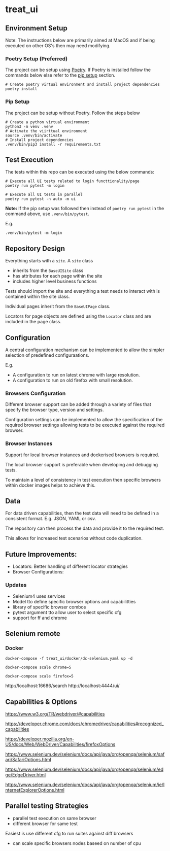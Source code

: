 # treat_ui

## Environment Setup

Note: The instructions below are primarily aimed at MacOS and if being executed on other OS's then may need modifying.

### Poetry Setup (Preferred)

The project can be setup using [Poetry](https://python-poetry.org/docs/#installation).
If Poetry is installed follow the commands below else refer to the [pip setup](#pip-section) section.

```shell
# Create poetry virtual environment and install project dependencies
poetry install
```

### Pip Setup

The project can be setup without Poetry. Follow the steps below

```shell
# Create a python virtual environment
python3 -m venv .venv
# Activate the viirttual environment
source .venv/bin/activate
# Install project dependencies
.venv/bin/pip3 install -r requirements.txt
```


## Test Execution

The tests within this repo can be executed using the below commands:

```shell
# Execute all UI tests related to login functtionality/page
poetry run pytest -m login

# Execute all UI tests in parallel
poetry run pytest -n auto -m ui

```

**Note:** If the pip setup was followed then instead of `poetry run pytest` in the command above, use `.venv/bin/pytest`.

E.g.
```shell
.venv/bin/pytest -m login
```


## Repository Design

Everything starts with a `site`.
A `site` class 

- inherits from the `BaseUISite` class
- has attributes for each page within the site
- includes higher level business functions

Tests should import the site and everything a test needs to interact with is contained within the site class.

Individual pages inherit from the `BaseUIPage` class.

Locators for page objects are defined using the `Locator` class and are included in the page class.

## Configuration

A central configuration mechanism can be implemented to allow the simpler selection of predefined configuraations.

E.g. 
- A configuration to run on latest chrome with large resolution.
- A configuration to run on old firefox with small resolution.

### Browsers Configuration

Different browser support can be added through a variety of files that specify the browser type, version and settings.

Configuration settings can be implemented to allow the specification of the required browser settings allowing tests to be executed against the required browser.


### Browser Instances

Support for local browser instances and dockerised browsers is required.

The local browser support is preferable when developing and debugging tests.

To maintain a level of consistency in test execution then specific browsers within docker images helps to achieve this.


## Data

For data driven capabilities, then the test data will need to be defined in a consistent format. E.g. JSON, YAML or csv.

The repository can then process the data and provide it to the required test.

This allows for increased test scenarios without code duplication.


## Future Improvements:

- Locators: Better handling of different locator strategies
- Browser Configurations:


### Updates

- Selenium4 uses services
- Model tto define specific browser options and capabilitties
- library of specific browser combos
- pytest argument tto allow user to select specific cfg
- support for ff and chrome


## Selenium remote 

### Docker

```shell
docker-compose -f treat_ui/docker/dc-selenium.yaml up -d

docker-compose scale chrome=5

docker-compose scale firefox=5
```
http://localhost:16686/search
http://localhost:4444/ui/

## Capabilities & Options

https://www.w3.org/TR/webdriver/#capabilities

https://developer.chrome.com/docs/chromedriver/capabilities#recognized_capabilities

https://developer.mozilla.org/en-US/docs/Web/WebDriver/Capabilities/firefoxOptions

https://www.selenium.dev/selenium/docs/api/java/org/openqa/selenium/safari/SafariOptions.html

https://www.selenium.dev/selenium/docs/api/java/org/openqa/selenium/edge/EdgeDriver.html

https://www.selenium.dev/selenium/docs/api/java/org/openqa/selenium/ie/InternetExplorerOptions.html


## Parallel testing Strategies

- parallel test execution on same browser
- different browser for same test

Easiest is use different cfg to run suites against diff browsers
- can scale specific browsers nodes baseed on number of cpu
